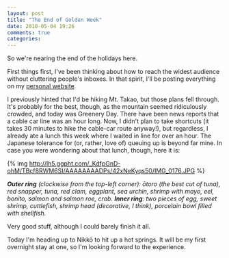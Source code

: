 ```yaml
---
layout: post
title: "The End of Golden Week"
date: 2010-05-04 19:26
comments: true
categories: 
---
```


So we're nearing the end of the holidays here.

First things first, I've been thinking about how to reach the widest audience
without cluttering people's inboxes. In that spirit, I'll be posting everything
on my [personal website][brymck].

I previously hinted that I'd be hiking Mt. Takao, but those plans fell
through. It's probably for the best, though, as the mountain seemed ridiculously
crowded, and today was Greenery Day. There have been news reports that a cable
car line was an hour long. Now, I didn't plan to take shortcuts (it takes 30
minutes to hike the cable-car route anyway!), but regardless, I already ate a
lunch this week where I waited in line for over an hour. The Japanese tolerance
for (or, rather, love of) queuing up is beyond far mine. In case you were
wondering about that lunch, though, here it is:

{% img http://lh5.ggpht.com/_KdfpGnD-ohM/TBcf8RWM6SI/AAAAAAAADPs/42xNeKyqs50/IMG_0176.JPG %}

_**Outer ring** (clockwise from the top-left corner): ōtoro (the best cut of
tuna), red snapper, tuna, red clam, eggplant, sea urchin, shrimp with mayo, eel,
bonito, salmon and salmon roe, crab. **Inner ring**: two pieces of egg, sweet
shrimp, cuttlefish, shrimp head (decorative, I think), porcelain bowl filled
with shellfish._

Very good stuff, although I could barely finish it all.

Today I'm heading up to Nikkō to hit up a hot springs. It will be my first
overnight stay at one, so I'm looking forward to the experience.

  [brymck]:http://www.brymck.com/

